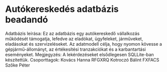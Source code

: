 # Autókereskedés adatbázis beadandó
Adatbázis leírása:
Ez az adatbázis egy autókereskedő vállalkozás működését támogatja, lefedve az eladókat, ügyfeleket, járműveket, eladásokat és szervizeléseket. Az adatmodell célja, hogy nyomon kövesse a gépjármű-állományt, az értékesítési tranzakciókat és a karbantartási eseményeket.
Megjegyzés:
A lekérdezéseket elsődlegesen SQLLite-ban készítettük.
Csoporttagok: 
Kovács Hanna RFGXRQ
Kotroczó Bálint FXFACS
Szőke Péter
